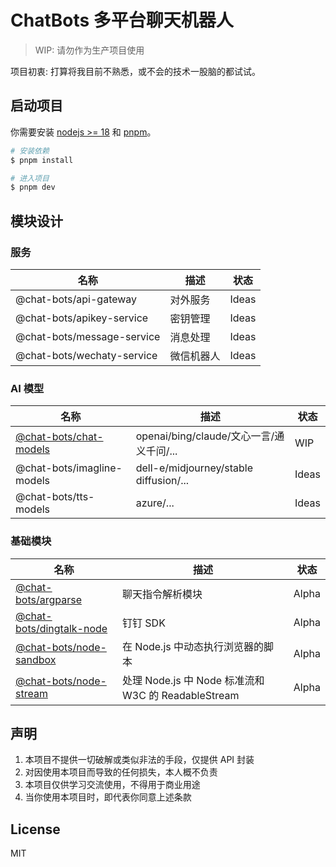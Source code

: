 # ChatBots 多平台聊天机器人

> WIP: 请勿作为生产项目使用

项目初衷: 打算将我目前不熟悉，或不会的技术一股脑的都试试。

## 启动项目

你需要安装 [nodejs >= 18](https://nodejs.org) 和 [pnpm](https://pnpm.io/)。

```bash
# 安装依赖
$ pnpm install

# 进入项目
$ pnpm dev
```

## 模块设计

### 服务

| 名称                       | 描述       | 状态  |
| -------------------------- | ---------- | ----- |
| @chat-bots/api-gateway     | 对外服务   | Ideas |
| @chat-bots/apikey-service  | 密钥管理   | Ideas |
| @chat-bots/message-service | 消息处理   | Ideas |
| @chat-bots/wechaty-service | 微信机器人 | Ideas |

### AI 模型

| 名称                                                       | 描述                                     | 状态  |
| ---------------------------------------------------------- | ---------------------------------------- | ----- |
| [@chat-bots/chat-models](./packages/chat-models/README.md) | openai/bing/claude/文心一言/通义千问/... | WIP   |
| @chat-bots/imagline-models                                 | dell-e/midjourney/stable diffusion/...   | Ideas |
| @chat-bots/tts-models                                      | azure/...                                | Ideas |

### 基础模块

| 名称                                                           | 描述                                                | 状态  |
| -------------------------------------------------------------- | --------------------------------------------------- | ----- |
| [@chat-bots/argparse](./packages/argparse/README.md)           | 聊天指令解析模块                                    | Alpha |
| [@chat-bots/dingtalk-node](./packages/dingtalk-node/README.md) | 钉钉 SDK                                            | Alpha |
| [@chat-bots/node-sandbox](./packages/node-sandbox/README.md)   | 在 Node.js 中动态执行浏览器的脚本                   | Alpha |
| [@chat-bots/node-stream ](./packages/node-sandbox/README.md)   | 处理 Node.js 中 Node 标准流和 W3C 的 ReadableStream | Alpha |

## 声明

1. 本项目不提供一切破解或类似非法的手段，仅提供 API 封装
2. 对因使用本项目而导致的任何损失，本人概不负责
3. 本项目仅供学习交流使用，不得用于商业用途
4. 当你使用本项目时，即代表你同意上述条款

## License

MIT
